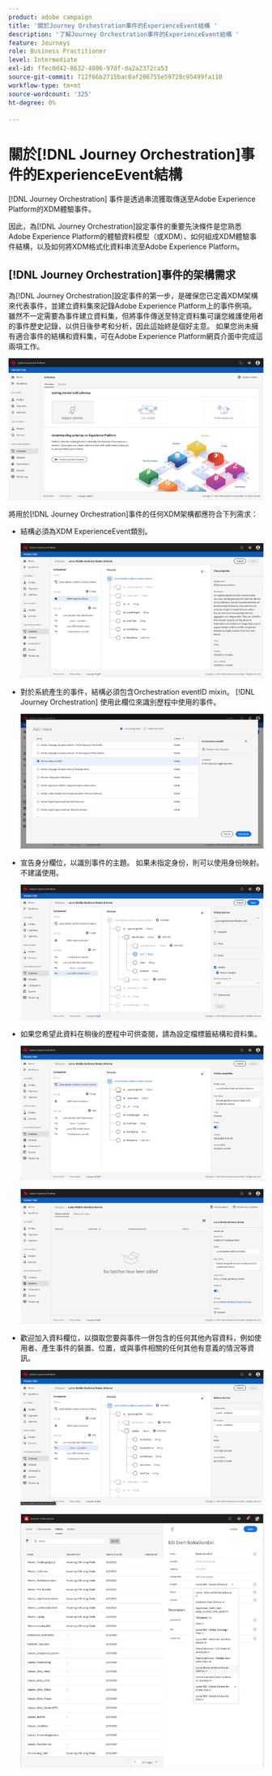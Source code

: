 ```yaml
---
product: adobe campaign
title: '關於Journey Orchestration事件的ExperienceEvent結構 '
description: '了解Journey Orchestration事件的ExperienceEvent結構 '
feature: Journeys
role: Business Practitioner
level: Intermediate
exl-id: ffec0d42-8632-4806-97df-da2a2372ca53
source-git-commit: 712f66b2715bac0af206755e59728c95499fa110
workflow-type: tm+mt
source-wordcount: '325'
ht-degree: 0%

---
```


# 關於[!DNL Journey Orchestration]事件的ExperienceEvent結構

[!DNL Journey Orchestration] 事件是透過串流獲取傳送至Adobe Experience Platform的XDM體驗事件。

因此，為[!DNL Journey Orchestration]設定事件的重要先決條件是您熟悉Adobe Experience Platform的體驗資料模型（或XDM）、如何組成XDM體驗事件結構，以及如何將XDM格式化資料串流至Adobe Experience Platform。

## [!DNL Journey Orchestration]事件的架構需求

為[!DNL Journey Orchestration]設定事件的第一步，是確保您已定義XDM架構來代表事件，並建立資料集來記錄Adobe Experience Platform上的事件例項。 雖然不一定需要為事件建立資料集，但將事件傳送至特定資料集可讓您維護使用者的事件歷史記錄，以供日後參考和分析，因此這始終是個好主意。 如果您尚未擁有適合事件的結構和資料集，可在Adobe Experience Platform網頁介面中完成這兩項工作。

![](../assets/schema1.png)

將用於[!DNL Journey Orchestration]事件的任何XDM架構都應符合下列需求：

* 結構必須為XDM ExperienceEvent類別。

   ![](../assets/schema2.png)

* 對於系統產生的事件，結構必須包含Orchestration eventID mixin。 [!DNL Journey Orchestration] 使用此欄位來識別歷程中使用的事件。

   ![](../assets/schema3.png)

* 宣告身分欄位，以識別事件的主題。 如果未指定身份，則可以使用身份映射。 不建議使用。

   ![](../assets/schema4.png)

* 如果您希望此資料在稍後的歷程中可供查閱，請為設定檔標籤結構和資料集。

   ![](../assets/schema5.png)

   ![](../assets/schema6.png)

* 歡迎加入資料欄位，以擷取您要與事件一併包含的任何其他內容資料，例如使用者、產生事件的裝置、位置，或與事件相關的任何其他有意義的情況等資訊。

   ![](../assets/schema7.png)

   ![](../assets/schema8.png)
